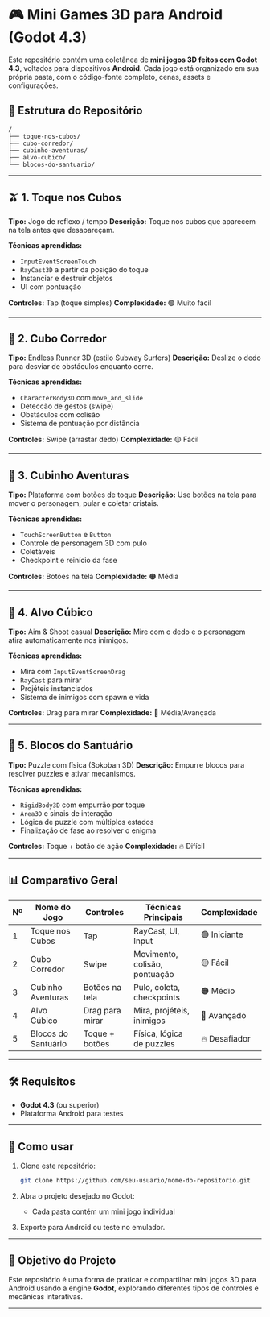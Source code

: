 # 🎮 Mini Games 3D para Android (Godot 4.3)

Este repositório contém uma coletânea de **mini jogos 3D feitos com Godot 4.3**, voltados para dispositivos **Android**.
Cada jogo está organizado em sua própria pasta, com o código-fonte completo, cenas, assets e configurações.

## 📁 Estrutura do Repositório

```
/
├── toque-nos-cubos/
├── cubo-corredor/
├── cubinho-aventuras/
├── alvo-cubico/
└── blocos-do-santuario/
```

---

## 🫒 1. Toque nos Cubos

**Tipo:** Jogo de reflexo / tempo
**Descrição:** Toque nos cubos que aparecem na tela antes que desapareçam.

**Técnicas aprendidas:**

* `InputEventScreenTouch`
* `RayCast3D` a partir da posição do toque
* Instanciar e destruir objetos
* UI com pontuação

**Controles:** Tap (toque simples)
**Complexidade:** 🟢 Muito fácil

---

## 🏃 2. Cubo Corredor

**Tipo:** Endless Runner 3D (estilo Subway Surfers)
**Descrição:** Deslize o dedo para desviar de obstáculos enquanto corre.

**Técnicas aprendidas:**

* `CharacterBody3D` com `move_and_slide`
* Deteccão de gestos (swipe)
* Obstáculos com colisão
* Sistema de pontuação por distância

**Controles:** Swipe (arrastar dedo)
**Complexidade:** 🟡 Fácil

---

## 🧷 3. Cubinho Aventuras

**Tipo:** Plataforma com botões de toque
**Descrição:** Use botões na tela para mover o personagem, pular e coletar cristais.

**Técnicas aprendidas:**

* `TouchScreenButton` e `Button`
* Controle de personagem 3D com pulo
* Coletáveis
* Checkpoint e reinício da fase

**Controles:** Botões na tela
**Complexidade:** 🟠 Média

---

## 🔫 4. Alvo Cúbico

**Tipo:** Aim & Shoot casual
**Descrição:** Mire com o dedo e o personagem atira automaticamente nos inimigos.

**Técnicas aprendidas:**

* Mira com `InputEventScreenDrag`
* `RayCast` para mirar
* Projéteis instanciados
* Sistema de inimigos com spawn e vida

**Controles:** Drag para mirar
**Complexidade:** 🔴 Média/Avançada

---

## 🧠 5. Blocos do Santuário

**Tipo:** Puzzle com física (Sokoban 3D)
**Descrição:** Empurre blocos para resolver puzzles e ativar mecanismos.

**Técnicas aprendidas:**

* `RigidBody3D` com empurrão por toque
* `Area3D` e sinais de interação
* Lógica de puzzle com múltiplos estados
* Finalização de fase ao resolver o enigma

**Controles:** Toque + botão de ação
**Complexidade:** 🔥 Difícil

---

## 📊 Comparativo Geral

| Nº | Nome do Jogo        | Controles       | Técnicas Principais           | Complexidade  |
| -- | ------------------- | --------------- | ----------------------------- | ------------- |
| 1  | Toque nos Cubos     | Tap             | RayCast, UI, Input            | 🟢 Iniciante  |
| 2  | Cubo Corredor       | Swipe           | Movimento, colisão, pontuação | 🟡 Fácil      |
| 3  | Cubinho Aventuras   | Botões na tela  | Pulo, coleta, checkpoints     | 🟠 Médio      |
| 4  | Alvo Cúbico         | Drag para mirar | Mira, projéteis, inimigos     | 🔴 Avançado   |
| 5  | Blocos do Santuário | Toque + botões  | Física, lógica de puzzles     | 🔥 Desafiador |

---

## 🛠️ Requisitos

* **Godot 4.3** (ou superior)
* Plataforma Android para testes

---

## 📅 Como usar

1. Clone este repositório:

   ```bash
   git clone https://github.com/seu-usuario/nome-do-repositorio.git
   ```

2. Abra o projeto desejado no Godot:

   * Cada pasta contém um mini jogo individual

3. Exporte para Android ou teste no emulador.

---

## 📌 Objetivo do Projeto

Este repositório é uma forma de praticar e compartilhar mini jogos 3D para Android usando a engine **Godot**, explorando diferentes tipos de controles e mecânicas interativas.

---
